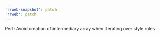 ```yaml
---
'rrweb-snapshot': patch
'rrweb': patch
---
```


Perf: Avoid creation of intermediary array when iterating over style rules
